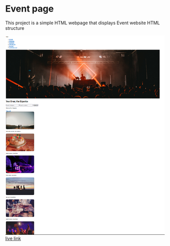 # Event page

This project is a simple HTML webpage that displays Event website HTML structure

![overview-image ](./asset/image.png)
[live link](https://event-pagee.netlify.app/)